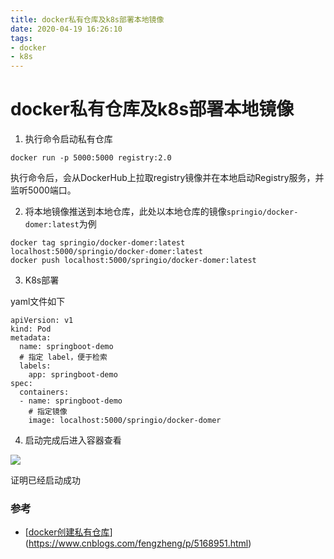 ```yaml
---
title: docker私有仓库及k8s部署本地镜像
date: 2020-04-19 16:26:10
tags:
- docker
- k8s
---
```


# docker私有仓库及k8s部署本地镜像

1. 执行命令启动私有仓库

```
docker run -p 5000:5000 registry:2.0
```

执行命令后，会从DockerHub上拉取registry镜像并在本地启动Registry服务，并监听5000端口。

<!--more-->

2. 将本地镜像推送到本地仓库，此处以本地仓库的镜像`springio/docker-domer:latest`为例

```
docker tag springio/docker-domer:latest localhost:5000/springio/docker-domer:latest
docker push localhost:5000/springio/docker-domer:latest
```

3. K8s部署

yaml文件如下

```
apiVersion: v1
kind: Pod
metadata:
  name: springboot-demo
  # 指定 label，便于检索
  labels:
    app: springboot-demo
spec:
  containers:
  - name: springboot-demo
    # 指定镜像
    image: localhost:5000/springio/docker-domer
```

4. 启动完成后进入容器查看

![](https://tva1.sinaimg.cn/large/007S8ZIlgy1gdz5xuhs83j30k605kjrs.jpg)

证明已经启动成功

### 参考

* [[docker创建私有仓库](https://www.cnblogs.com/fengzheng/p/5168951.html)](https://www.cnblogs.com/fengzheng/p/5168951.html)

